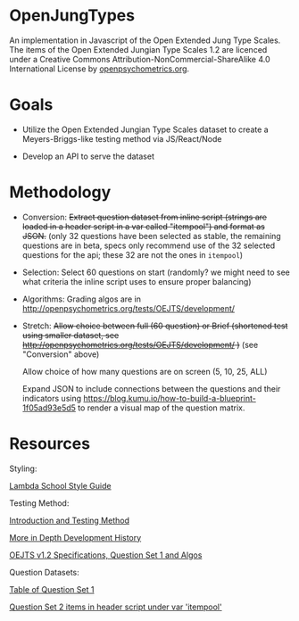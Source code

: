 # OpenJungTypes
An implementation in Javascript of the Open Extended Jung Type Scales. The items of the Open Extended Jungian Type Scales 1.2 are licenced under a Creative Commons Attribution-NonCommercial-ShareAlike 4.0 International License by [openpsychometrics.org](http://www.openpsychometrics.org).


# Goals
- Utilize the Open Extended Jungian Type Scales dataset to create a Meyers-Briggs-like testing method via JS/React/Node

- Develop an API to serve the dataset

# Methodology

- Conversion: ~~Extract question dataset from inline script (strings are loaded in a header script in a var called "itempool") and format as JSON.~~ (only 32 questions have been selected as stable, the remaining questions are in beta, specs only recommend use of the 32 selected questions for the api; these 32 are not the ones in `itempool`)
    
- Selection:  Select 60 questions on start (randomly?  we might need to see what criteria the inline script uses to ensure proper balancing)
    
- Algorithms:  Grading algos are in http://openpsychometrics.org/tests/OEJTS/development/
    
- Stretch:  ~~Allow choice between full (60 question) or Brief (shortened test using smaller dataset, see                   http://openpsychometrics.org/tests/OEJTS/development/ )~~ (see "Conversion" above)
    
   Allow choice of how many questions are on screen (5, 10, 25, ALL)
    
   Expand JSON to include connections between the questions and their indicators using https://blog.kumu.io/how-to-build-a-blueprint-1f05ad93e5d5 to render a visual map of the question matrix.
    
    


# Resources

Styling:

[Lambda School Style Guide](https://go.lambdaschool.com/brand/styleguide)

Testing Method:

[Introduction and Testing Method](https://openpsychometrics.org/tests/OEJTS/)

[More in Depth Development History](http://openpsychometrics.org/tests/OEJTS/development/)

[OEJTS v1.2 Specifications, Question Set 1 and Algos](https://openpsychometrics.org/tests/OEJTS/development/OEJTS1.2.pdf)

Question Datasets:

[Table of Question Set 1](https://openpsychometrics.org/tests/OEJTS/1.php)

[Question Set 2 items in header script under var 'itempool'](https://openpsychometrics.org/tests/OEJTS/2.php)



